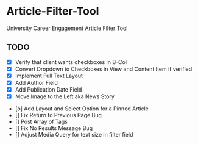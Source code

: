 # Article-Filter-Tool

University Career Engagement Article Filter Tool

## TODO

- [x] Verify that client wants checkboxes in B-Col
- [x] Convert Dropdown to Checkboxes in View and Content Item if verified
- [x] Implement Full Text Layout
- [x] Add Author Field
- [x] Add Publication Date Field
- [x] Move Image to the Left aka News Story
- [o] Add Layout and Select Option for a Pinned Article
- [] Fix Return to Previous Page Bug
- [] Post Array of Tags
- [] Fix No Results Message Bug
- [] Adjust Media Query for text size in filter field
